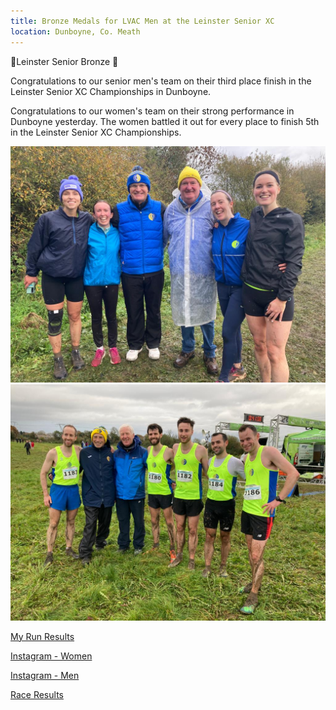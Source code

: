 ```yaml
---
title: Bronze Medals for LVAC Men at the Leinster Senior XC
location: Dunboyne, Co. Meath
---
```


🥉Leinster Senior Bronze 🥉

Congratulations to our senior men's team on their third place finish in the Leinster Senior XC Championships in Dunboyne.

Congratulations to our women's team on their strong performance in Dunboyne yesterday. The women battled it out for every place to finish 5th in the Leinster Senior XC Championships.

<img src="/assets/images/races/2023/leinster-senior-xc/Women-Leinster-Senior-XC.jpeg" class="img-fluid" alt="Women's Team">

<img src="/assets/images/races/2023/leinster-senior-xc/Men-Leinster-Senior-XC.jpeg" class="img-fluid" alt="Men's Team">

<a href="https://www.myrunresults.com/events/leinster_senior_xc_championships_2023/4980/results" target="_blank" rel="noopener noreferrer">My Run Results</a>

<a href="https://www.instagram.com/p/CzQgiacMwdR/?img_index=4" target="_blank" rel="noopener noreferrer">Instagram - Women</a>

<a href="https://www.instagram.com/p/CzQga-MMXDI/?img_index=1" target="_blank" rel="noopener noreferrer">Instagram - Men</a>

<a href="/races/2023-11-04-leinster-senior/" target="_blank" rel="noopener noreferrer">Race Results</a>

